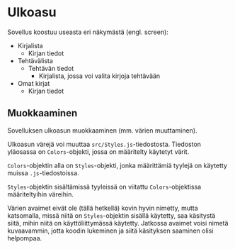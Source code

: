 # Ulkoasu

Sovellus koostuu useasta eri näkymästä (engl. screen):

- Kirjalista
  - Kirjan tiedot
- Tehtävälista
  - Tehtävän tiedot
    - Kirjalista, jossa voi valita kirjoja tehtävään
- Omat kirjat
  - Kirjan tiedot

## Muokkaaminen

Sovelluksen ulkoasun muokkaaminen (mm. värien muuttaminen).

Ulkoasun värejä voi muuttaa `src/Styles.js`-tiedostosta. Tiedoston yläosassa on `Colors`-objekti, jossa on määritelty käytetyt värit.

`Colors`-objektin alla on `Styles`-objekti, jonka määrittämiä tyylejä on käytetty muissa `.js`-tiedostoissa.

`Styles`-objektin sisältämissä tyyleissä on viitattu `Colors`-objektissa määriteltyihin väreihin.

Värien avaimet eivät ole (tällä hetkellä) kovin hyvin nimetty, mutta katsomalla, missä niitä on `Styles`-objektin sisällä käytetty, saa käsitystä siitä, mihin niitä on käyttöliittymässä käytetty. Jatkossa avaimet voisi nimetä kuvaavammin, jotta koodin lukeminen ja siitä käsityksen saaminen olisi helpompaa. 